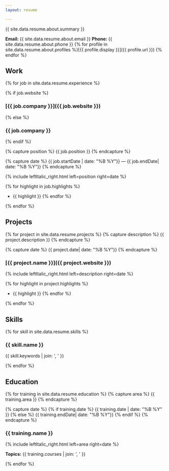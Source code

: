 ```yaml
---
layout: resume

---
```


{{ site.data.resume.about.summary }}

**Email:** {{ site.data.resume.about.email }}  **Phone:** {{ site.data.resume.about.phone }} {% for profile in site.data.resume.about.profiles %}[{{ profile.display }}]({{ profile.url }}) {% endfor %}

## Work

{% for job in site.data.resume.experience %}

{% if job.website %}

### [{{ job.company }}]({{ job.website }})

{% else %}

### {{ job.company }}

{% endif %}

{% capture position %}
{{ job.position }}
{% endcapture %}

{% capture date %}
{{ job.startDate | date: "%B %Y"}} &mdash; {{ job.endDate| date: "%B %Y"}}
{% endcapture %}

{% include leftItalic_right.html left=position right=date %}

{% for highlight in job.highlights %}
* {{ highlight }} {% endfor %}

{% endfor %}

## Projects
{% for project in site.data.resume.projects %}
  {% capture description %}
  {{ project.description }}
  {% endcapture %}

  {% capture date %}
  {{ project.date| date: "%B %Y"}}
  {% endcapture %}

### [{{ project.name }}]({{ project.website }})
{% include leftItalic_right.html left=description right=date %}

{% for highlight in project.highlights %}
* {{ highlight }} {% endfor %}

{% endfor %}

## Skills

{% for skill in site.data.resume.skills %}

### {{ skill.name }}

{{ skill.keywords | join: ', ' }}

{% endfor %}

## Education

{% for training in site.data.resume.education %}
  {% capture area %}
  {{ training.area }}
  {% endcapture %}

  {% capture date %}
    {% if training.date %} 
      {{ training.date | date: "%B %Y" }} 
    {% else %}
      {{ training.endDate| date: "%B %Y"}}
    {% endif %}
  {% endcapture %}

### {{ training.name }}

{% include leftItalic_right.html left=area right=date %}

**Topics:** {{ training.courses | join: ', ' }}

{% endfor %}
